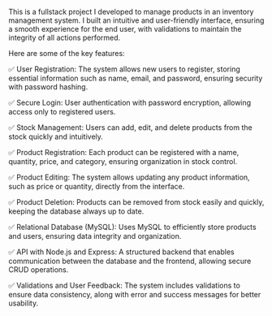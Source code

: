This is a fullstack project I developed to manage products in an inventory management system. I built an intuitive and user-friendly interface, 
ensuring a smooth experience for the end user, with validations to maintain the integrity of all actions performed.

Here are some of the key features:

✅ User Registration:
The system allows new users to register, storing essential information such as name, email, and password, ensuring security with password hashing.

✅ Secure Login:
User authentication with password encryption, allowing access only to registered users.

✅ Stock Management:
Users can add, edit, and delete products from the stock quickly and intuitively.

✅ Product Registration:
Each product can be registered with a name, quantity, price, and category, ensuring organization in stock control.

✅ Product Editing:
The system allows updating any product information, such as price or quantity, directly from the interface.

✅ Product Deletion:
Products can be removed from stock easily and quickly, keeping the database always up to date.

✅ Relational Database (MySQL):
Uses MySQL to efficiently store products and users, ensuring data integrity and organization.

✅ API with Node.js and Express:
A structured backend that enables communication between the database and the frontend, allowing secure CRUD operations.

✅ Validations and User Feedback:
The system includes validations to ensure data consistency, along with error and success messages for better usability.
